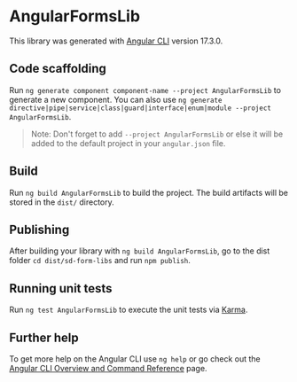 # AngularFormsLib

This library was generated with [Angular CLI](https://github.com/angular/angular-cli) version 17.3.0.

## Code scaffolding

Run `ng generate component component-name --project AngularFormsLib` to generate a new component. You can also use `ng generate directive|pipe|service|class|guard|interface|enum|module --project AngularFormsLib`.
> Note: Don't forget to add `--project AngularFormsLib` or else it will be added to the default project in your `angular.json` file.

## Build

Run `ng build AngularFormsLib` to build the project. The build artifacts will be stored in the `dist/` directory.

## Publishing

After building your library with `ng build AngularFormsLib`, go to the dist folder `cd dist/sd-form-libs` and run `npm publish`.

## Running unit tests

Run `ng test AngularFormsLib` to execute the unit tests via [Karma](https://karma-runner.github.io).

## Further help

To get more help on the Angular CLI use `ng help` or go check out the [Angular CLI Overview and Command Reference](https://angular.io/cli) page.
